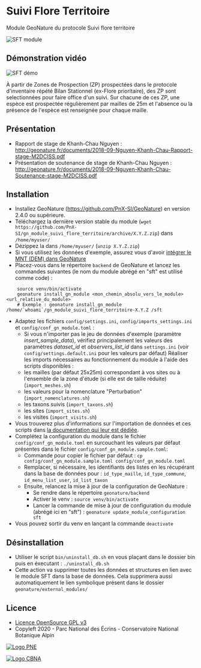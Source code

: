 # Suivi Flore Territoire

Module GeoNature du protocole Suivi flore territoire
 

![SFT module](http://geonature.fr/docs/img/2018-09-sft.jpg)

## Démonstration vidéo

![SFT démo](http://geonature.fr/docs/img/2019-01-geonature-sft-demo.gif)

À partir de Zones de Prospection (ZP) prospectées dans le protocole d'inventaire répété Bilan Stationnel (ex-Flore prioritaire), des ZP sont selectionnées pour faire office d'un suivi. Sur chacune de ces ZP, une espèce est prospectée régulièrement par mailles de 25m et l'absence ou la présence de l'espèce est renseignée pour chaque maille.

## Présentation

* Rapport de stage de Khanh-Chau Nguyen : http://geonature.fr/documents/2018-09-Nguyen-Khanh-Chau-Rapport-stage-M2DCISS.pdf
* Présentation de soutenance de stage de Khanh-Chau Nguyen : http://geonature.fr/documents/2018-09-Nguyen-Khanh-Chau-Soutenance-stage-M2DCISS.pdf

## Installation

* Installez GeoNature (https://github.com/PnX-SI/GeoNature) en version 2.4.0 ou supérieure.
* Téléchargez la dernière version stable du module (``wget https://github.com/PnX-SI/gn_module_suivi_flore_territoire/archive/X.Y.Z.zip``)
dans ``/home/myuser/``
* Dézippez la dans ``/home/myuser/`` (``unzip X.Y.Z.zip``)
* Si vous utilisez les données d'exemple, assurez vous d'avoir [intégrer le MNT (DEM) dans GeoNature](http://docs.geonature.fr/admin-manual.html#integrer-des-donnees)
* Placez-vous dans le répertoire ``backend`` de GeoNature et lancez les commandes suivantes (le nom du module abrégé en "sft" est utilisé comme code) :

```
    source venv/bin/activate
    geonature install_gn_module <mon_chemin_absolu_vers_le_module> <url_relative_du_module>
    # Exemple : geonature install_gn_module /home/`whoami`/gn_module_suivi_flore_territoire-X.Y.Z /sft
```

* Adaptez les fichiers ``config/settings.ini``, ``config/imports_settings.ini`` et ``config/conf_gn_module.toml`` :
  * Si vous n'importer pas le jeu de données d'exemple (paramètre *insert_sample_data*), vérifiez principalement les valeurs des paramètres *dataset_id* et *observers_list_id* dans ``settings.ini`` (voir ``config/settings.default.ini`` pour les valeurs par défaut)
  Réaliser les imports nécessaires au fonctionnement du module à l'aide des scripts disponibles :
  * les mailles (par défaut 25x25m) correspondant à vos sites ou à l'ensemble de la zone d'étude (si elle est de taille réduite) (`import_meshes.sh`)
  * les valeurs pour la nomenclature "Perturbation" (`import_nomenclatures.sh`)
  * les taxons suivis (`import_taxons.sh`)
  * les sites (`import_sites.sh`)
  * les visites (`import_visits.sh`)
* Vous trouverez plus d'informations sur l'importation de données et ces scripts dans [la documentation qui leur est dédiée](docs/import-data.md).
* Complétez la configuration du module dans le fichier ``config/conf_gn_module.toml`` en surcouchant les valeurs par défaut présentes dans le fichier ``config/conf_gn_module.sample.toml``:
  * Commande pour copier le fichier par défaut : ``cp config/conf_gn_module.sample.toml config/conf_gn_module.toml``
  * Remplacer, si nécessaire, les identifiants des listes en les récupérant dans la base de données pour : `id_type_maille`, `id_type_commune`, `id_menu_list_user`, `id_list_taxon`
  * Ensuite, relancez la mise à jour de la configuration de GeoNature :
    * Se rendre dans le répertoire ``geonature/backend``
    * Activer le venv : ``source venv/bin/activate``
    * Lancer la commande de mise à jour de configuration du module (abrégé ici en "sft")  : ``geonature update_module_configuration sft``
* Vous pouvez sortir du venv en lançant la commande ``deactivate``

## Désinstallation

* Utiliser le script `bin/uninstall_db.sh` en vous plaçant dans le dossier bin puis en éxecutant : `./uninstall_db.sh`
* Cette action va supprimer toutes les données et structures en lien avec le module SFT dans la base de données. Cela supprimera aussi automatiquement le lien symbolique présent dans le dossier ``geonature/external_modules/``

## Licence

* [Licence OpenSource GPL v3](./LICENSE.txt)
* Copyleft 2020 - Parc National des Écrins - Conservatoire National Botanique Alpin

[![Logo PNE](http://geonature.fr/img/logo-pne.jpg)](http://www.ecrins-parcnational.fr)

[![Logo CBNA](http://www.cbn-alpin.fr/images/stories/habillage/logo-cbna.jpg)](http://www.cbn-alpin.fr)
